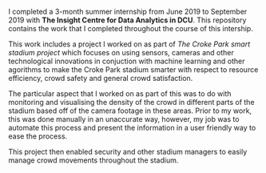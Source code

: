 I completed a 3-month summer internship from June 2019 to September 2019 with **The Insight Centre for Data Analytics in DCU**. This repository contains the work that I completed throughout the course of this intership.

This work includes a project I worked on as part of *The Croke Park smart stadium project* which focuses on using sensors, cameras and other technological innovations in conjuction with machine learning and other agorithms to make the Croke Park stadium smarter with respect to resource efficiency, crowd safety and general crowd satisfaction.

The particular aspect that I worked on as part of this was to do with monitoring and visualising the density of the crowd in different parts of the stadium based off of the camera footage in these areas. Prior to my work, this was done manually in an unaccurate way, however, my job was to automate this process and present the information in a user friendly way to ease the process.

This project then enabled security and other stadium managers to easily manage crowd movements throughout the stadium.
